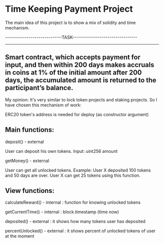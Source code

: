 # Time Keeping Payment Project

The main idea of this project is to show a mix of solidity and time mechanism. 

-----------------------------TASK---------------------------------

-----------------------------------------------------------------------------------------------------------------------------------------------------------------------
Smart contract, which accepts payment for input, and then within 200 days makes accruals in coins at 1% of the initial amount after 200 days, the accumulated amount is returned to the participant’s balance.
-----------------------------------------------------------------------------------------------------------------------------------------------------------------------

My opinion: It's very similar to lock token projects and staking projects. So I have chosen this mechanism of work:

ERC20 token's address is needed for deploy (as constructor argument)


Main functions: 
-------------------------

deposit() - external

User can deposit his own tokens. Input: uint256 amount

getMoney() - external

User can get all unlocked tokens. Example: User X deposited 100 tokens and 50 days are over. User X can get 25 tokens using this function.


View functions:
-------------------------

calculateReward() - internal : function for knowing unlocked tokens

getCurrentTime() - internal : block.timestamp (time now)

deposited() - external : it shows how many tokens user has deposited

percentUnlocked() - external : it shows percent of unlocked tokens of user at the moment


